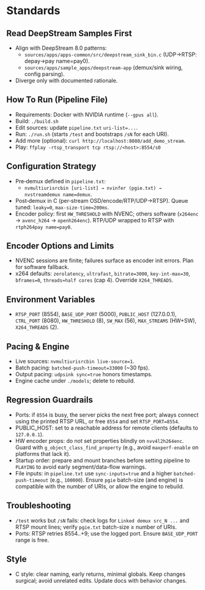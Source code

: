 # Standards

## Read DeepStream Samples First
- Align with DeepStream 8.0 patterns:
  - `sources/apps/apps-common/src/deepstream_sink_bin.c` (UDP→RTSP: depay→pay name=pay0).
  - `sources/apps/sample_apps/deepstream-app` (demux/sink wiring, config parsing).
- Diverge only with documented rationale.

## How To Run (Pipeline File)
- Requirements: Docker with NVIDIA runtime (`--gpus all`).
- Build: `./build.sh`
- Edit sources: update `pipeline.txt` `uri-list=...`.
- Run: `./run.sh` (starts `/test` and bootstraps `/sN` for each URI).
- Add more (optional): `curl http://localhost:8080/add_demo_stream`.
- Play: `ffplay -rtsp_transport tcp rtsp://<host>:8554/s0`

## Configuration Strategy
- Pre‑demux defined in `pipeline.txt`:
  - `nvmultiurisrcbin [uri-list] → nvinfer (pgie.txt) → nvstreamdemux name=demux`.
- Post‑demux in C (per‑stream OSD/encode/RTP/UDP→RTSP). Queue tuned: `leaky=0`, `max-size-time=200ms`.
- Encoder policy: first `HW_THRESHOLD` with NVENC; others software (`x264enc` → `avenc_h264` → `openh264enc`). RTP/UDP wrapped to RTSP with `rtph264pay name=pay0`.

## Encoder Options and Limits
- NVENC sessions are finite; failures surface as encoder init errors. Plan for software fallback.
- x264 defaults: `zerolatency`, `ultrafast`, `bitrate=3000`, `key-int-max=30`, `bframes=0`, `threads≈half cores` (cap 4). Override `X264_THREADS`.

## Environment Variables
- `RTSP_PORT` (8554), `BASE_UDP_PORT` (5000), `PUBLIC_HOST` (127.0.0.1), `CTRL_PORT` (8080), `HW_THRESHOLD` (8), `SW_MAX` (56), `MAX_STREAMS` (HW+SW), `X264_THREADS` (2).

## Pacing & Engine
- Live sources: `nvmultiurisrcbin live-source=1`.
- Batch pacing: `batched-push-timeout=33000` (~30 fps).
- Output pacing: `udpsink sync=true` honors timestamps.
- Engine cache under `./models`; delete to rebuild.

## Regression Guardrails
- Ports: if `8554` is busy, the server picks the next free port; always connect using the printed RTSP URL, or free `8554` and set `RTSP_PORT=8554`.
- PUBLIC_HOST: set to a reachable address for remote clients (defaults to `127.0.0.1`).
- HW encoder props: do not set properties blindly on `nvv4l2h264enc`. Guard with `g_object_class_find_property` (e.g., avoid `maxperf-enable` on platforms that lack it).
- Startup order: prepare and mount branches before setting pipeline to `PLAYING` to avoid early segment/data-flow warnings.
- File inputs: in `pipeline.txt` use `sync-inputs=true` and a higher `batched-push-timeout` (e.g., `100000`). Ensure `pgie` batch-size (and engine) is compatible with the number of URIs, or allow the engine to rebuild.

## Troubleshooting
- `/test` works but `/sN` fails: check logs for `Linked demux src_N ...` and RTSP mount lines; verify `pgie.txt` batch-size ≥ number of URIs.
- Ports: RTSP retries 8554..+9; use the logged port. Ensure `BASE_UDP_PORT` range is free.

## Style
- C style: clear naming, early returns, minimal globals. Keep changes surgical; avoid unrelated edits. Update docs with behavior changes.

